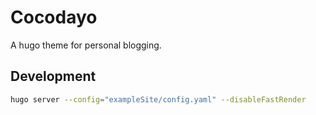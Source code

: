 # Cocodayo

A hugo theme for personal blogging.

## Development

```bash
hugo server --config="exampleSite/config.yaml" --disableFastRender
```
